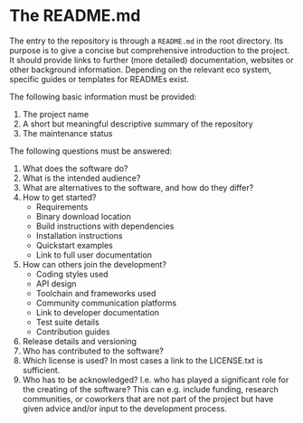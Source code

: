 # The README.md

The entry to the repository is through a `README.md` in the root directory.
Its purpose is to give a concise but comprehensive introduction to the project.
It should provide links to further (more detailed) documentation, websites or other background information.
Depending on the relevant eco system, specific guides or templates for READMEs exist.

The following basic information must be provided:

1. The project name
1. A short but meaningful descriptive summary of the repository
1. The maintenance status

The following questions must be answered:

1. What does the software do?
1. What is the intended audience?
1. What are alternatives to the software, and how do they differ?
1. How to get started?
   * Requirements
   * Binary download location
   * Build instructions with dependencies
   * Installation instructions
   * Quickstart examples
   * Link to full user documentation
1. How can others join the development?
   * Coding styles used
   * API design
   * Toolchain and frameworks used
   * Community communication platforms
   * Link to developer documentation
   * Test suite details
   * Contribution guides
1. Release details and versioning
1. Who has contributed to the software?
1. Which license is used? In most cases a link to the LICENSE.txt is sufficient.
1. Who has to be acknowledged? I.e. who has played a significant role for the creating of the software?
  This can e.g. include funding, research communities, or coworkers that are not part of the project but
  have given advice and/or input to the development process.
